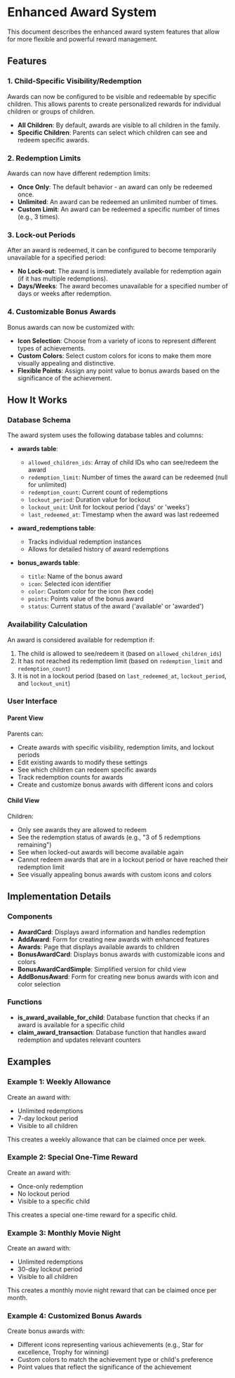 # Enhanced Award System

This document describes the enhanced award system features that allow for more flexible and powerful reward management.

## Features

### 1. Child-Specific Visibility/Redemption

Awards can now be configured to be visible and redeemable by specific children. This allows parents to create personalized rewards for individual children or groups of children.

- **All Children**: By default, awards are visible to all children in the family.
- **Specific Children**: Parents can select which children can see and redeem specific awards.

### 2. Redemption Limits

Awards can now have different redemption limits:

- **Once Only**: The default behavior - an award can only be redeemed once.
- **Unlimited**: An award can be redeemed an unlimited number of times.
- **Custom Limit**: An award can be redeemed a specific number of times (e.g., 3 times).

### 3. Lock-out Periods

After an award is redeemed, it can be configured to become temporarily unavailable for a specified period:

- **No Lock-out**: The award is immediately available for redemption again (if it has multiple redemptions).
- **Days/Weeks**: The award becomes unavailable for a specified number of days or weeks after redemption.

### 4. Customizable Bonus Awards

Bonus awards can now be customized with:

- **Icon Selection**: Choose from a variety of icons to represent different types of achievements.
- **Custom Colors**: Select custom colors for icons to make them more visually appealing and distinctive.
- **Flexible Points**: Assign any point value to bonus awards based on the significance of the achievement.

## How It Works

### Database Schema

The award system uses the following database tables and columns:

- **awards table**:
  - `allowed_children_ids`: Array of child IDs who can see/redeem the award
  - `redemption_limit`: Number of times the award can be redeemed (null for unlimited)
  - `redemption_count`: Current count of redemptions
  - `lockout_period`: Duration value for lockout
  - `lockout_unit`: Unit for lockout period ('days' or 'weeks')
  - `last_redeemed_at`: Timestamp when the award was last redeemed

- **award_redemptions table**:
  - Tracks individual redemption instances
  - Allows for detailed history of award redemptions

- **bonus_awards table**:
  - `title`: Name of the bonus award
  - `icon`: Selected icon identifier
  - `color`: Custom color for the icon (hex code)
  - `points`: Points value of the bonus award
  - `status`: Current status of the award ('available' or 'awarded')

### Availability Calculation

An award is considered available for redemption if:

1. The child is allowed to see/redeem it (based on `allowed_children_ids`)
2. It has not reached its redemption limit (based on `redemption_limit` and `redemption_count`)
3. It is not in a lockout period (based on `last_redeemed_at`, `lockout_period`, and `lockout_unit`)

### User Interface

#### Parent View

Parents can:
- Create awards with specific visibility, redemption limits, and lockout periods
- Edit existing awards to modify these settings
- See which children can redeem specific awards
- Track redemption counts for awards
- Create and customize bonus awards with different icons and colors

#### Child View

Children:
- Only see awards they are allowed to redeem
- See the redemption status of awards (e.g., "3 of 5 redemptions remaining")
- See when locked-out awards will become available again
- Cannot redeem awards that are in a lockout period or have reached their redemption limit
- See visually appealing bonus awards with custom icons and colors

## Implementation Details

### Components

- **AwardCard**: Displays award information and handles redemption
- **AddAward**: Form for creating new awards with enhanced features
- **Awards**: Page that displays available awards to children
- **BonusAwardCard**: Displays bonus awards with customizable icons and colors
- **BonusAwardCardSimple**: Simplified version for child view
- **AddBonusAward**: Form for creating new bonus awards with icon and color selection

### Functions

- **is_award_available_for_child**: Database function that checks if an award is available for a specific child
- **claim_award_transaction**: Database function that handles award redemption and updates relevant counters

## Examples

### Example 1: Weekly Allowance

Create an award with:
- Unlimited redemptions
- 7-day lockout period
- Visible to all children

This creates a weekly allowance that can be claimed once per week.

### Example 2: Special One-Time Reward

Create an award with:
- Once-only redemption
- No lockout period
- Visible to a specific child

This creates a special one-time reward for a specific child.

### Example 3: Monthly Movie Night

Create an award with:
- Unlimited redemptions
- 30-day lockout period
- Visible to all children

This creates a monthly movie night reward that can be claimed once per month.

### Example 4: Customized Bonus Awards

Create bonus awards with:
- Different icons representing various achievements (e.g., Star for excellence, Trophy for winning)
- Custom colors to match the achievement type or child's preference
- Point values that reflect the significance of the achievement 